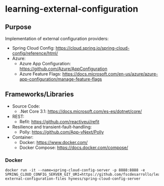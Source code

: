
# learning-external-configuration
## Purpose
Implementation of external configuration providers:
 - Spring Cloud Config: https://cloud.spring.io/spring-cloud-config/reference/html/
 - Azure:
	 - Azure App Configuration: https://github.com/Azure/AppConfiguration
	 - Azure Feature Flags: https://docs.microsoft.com/en-us/azure/azure-app-configuration/manage-feature-flags

## Frameworks/Libraries
 - Source Code:
	 - .Net Core 3.1: https://docs.microsoft.com/es-es/dotnet/core/
 - REST:
	 - Refit: https://github.com/reactiveui/refit
 - Resilience and transient-fault-handling:
	 - Polly: https://github.com/App-vNext/Polly
 - Container:
	 - Docker: https://www.docker.com/
	 - Docker Compose: https://docs.docker.com/compose/

### Docker

    docker run -it --name=spring-cloud-config-server -p 8888:8888 -e SPRING_CLOUD_CONFIG_SERVER_GIT_URI=https://github.com/fscdesarrollo/learning-external-configuration-files hyness/spring-cloud-config-server
